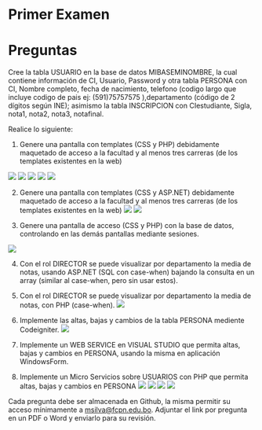 # Primer Examen

# Preguntas
Cree la tabla USUARIO en la base de datos MIBASEMINOMBRE, la cual contiene información de CI, Usuario, Password y otra tabla PERSONA con CI, Nombre completo, fecha de nacimiento, telefono (codigo largo que incluye codigo de pais ej: (591)75757575 ),departamento (código de 2 dígitos según INE); asimismo la tabla INSCRIPCION con CIestudiante, Sigla, nota1, nota2, nota3, notafinal.

Realice lo siguiente:

1. Genere una pantalla con templates (CSS y PHP) debidamente maquetado de acceso a la facultad y al menos tres carreras (de los templates existentes en la web)  

![](./imgs/pregunta1/1.png)
![](./imgs/pregunta1/2.png)
![](./imgs/pregunta1/3.png)
![](./imgs/pregunta1/4.png)
![](./imgs/pregunta1/5.png)

2. Genere una pantalla con templates (CSS y ASP.NET) debidamente maquetado de acceso a la facultad y al menos tres carreras (de los templates existentes en la web)
![](./imgs/pregunta2/1.png)
![](./imgs/pregunta2/2.png)

3. Genere una pantalla de acceso (CSS y PHP) con la base de datos, controlando en las demás pantallas mediante sesiones.

![](./imgs/pregunta3/1.png)

4. Con el rol DIRECTOR se puede visualizar por departamento la media de notas, usando ASP.NET (SQL con case-when) bajando la consulta en un array (similar al case-when, pero sin usar estos).

5. Con el rol DIRECTOR se puede visualizar por departamento la media de notas, con PHP (case-when).
![](./imgs/pregunta5/1.png)

6. Implemente las altas, bajas y cambios de la tabla PERSONA mediente Codeigniter.
![](./imgs/pregunta6/1.png)


7. Implemente un WEB SERVICE en VISUAL STUDIO que permita altas, bajas y cambios en PERSONA, usando la misma en aplicación WindowsForm.

9. Implemente un Micro Servicios sobre USUARIOS con PHP que permita altas, bajas y cambios en PERSONA
![](./imgs/pregunta9/get.png)
![](./imgs/pregunta9/post.png)
![](./imgs/pregunta9/puth.png)
![](./imgs/pregunta9/delete.png)


Cada pregunta debe ser almacenada en Github, la misma permitir su acceso mínimamente a msilva@fcpn.edu.bo. Adjuntar el link por pregunta en un PDF o Word y enviarlo para su revisión.


